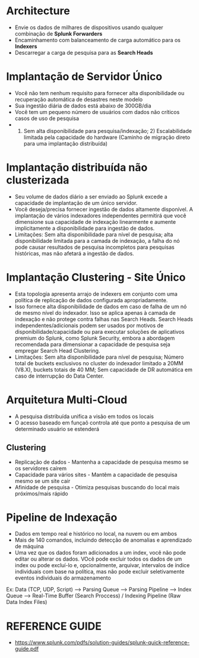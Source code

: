 
# Architecture
* Envie os dados de milhares de dispositivos usando qualquer combinação de **Splunk Forwarders**
* Encaminhamento com balanceamento de carga automático para os **Indexers**
* Descarregar a carga de pesquisa para as **Search Heads**

# Implantação de Servidor Único
* Você não tem nenhum requisito para fornecer alta disponibilidade ou recuperação automática de desastres neste modelo
* Sua ingestão diária de dados está abaixo de 300GB/dia
* Você tem um pequeno número de usuários com dados não críticos casos de uso de pesquisa
* 1) Sem alta disponibilidade para pesquisa/indexação; 2) Escalabilidade limitada pela capacidade do hardware (Caminho de migração direto para uma implantação distribuída)

# Implantação distribuída não clusterizada
* Seu volume de dados diário a ser enviado ao Splunk excede a capacidade de implantação de um único servidor.
* Você deseja/precisa fornecer ingestão de dados altamente disponível. A implantação de vários indexadores independentes permitirá que você dimensione sua capacidade de indexação linearmente e aumente implicitamente a disponibilidade para ingestão de dados.
* Limitações: Sem alta disponibilidade para nível de pesquisa; alta disponibilidade limitada para a camada de indexação, a falha do nó pode causar resultados de pesquisa incompletos para pesquisas históricas, mas não afetará a ingestão de dados.

# Implantação Clustering - Site Único
* Esta topologia apresenta arrajo de indexers em conjunto com uma política de replicação de dados configurada apropriadamente.
* Isso fornece alta disponibilidade de dados em caso de falha de um nó de mesmo nível do indexador. Isso se aplica apenas à camada de indexação e não protege contra falhas nas Search Heads. Search Heads independentes/adicionais podem ser usados por motivos de disponibilidade/capacidade ou para executar soluções de aplicativos premium do Splunk, como Splunk Security, embora a abordagem recomendada para dimensionar a capacidade de pesquisa seja empregar Search Head Clustering.
* Limitações: Sem alta disponibilidade para nível de pesquisa; Número total de buckets exclusivos no cluster do indexador limitado a 20MM (V8.X), buckets totais de 40 MM; Sem capacidade de DR automática em caso de interrupção do Data Center.

# Arquitetura Multi-Cloud
* A pesquisa distribuída unifica a visão em todos os locais
* O acesso baseado em funçaõ controla até que ponto a pesquisa de um determinado usuário se estenderá

## Clustering
* Replicação de dados - Mantenha a capacidade de pesquisa mesmo se os servidores caírem
* Capacidade para vários sites - Mantêm a capacidade de pesquisa mesmo se um site cair
* Afinidade de pesquisa - Otimiza pesquisas buscando do local mais próximos/mais rápido

# Pipeline de Indexação
* Dados em tempo real e histórico no local, na nuvem ou em ambos 
* Mais de 140 comandos, incluindo detecção de anomalias e aprendizado de máquina
* Uma vez que os dados foram adicionados a um index, você não pode editar ou alterar os dados. VOcê pode excluir todos os dados de um index ou pode excluí-lo e, opcionalmente, arquivar, intervalos de índice individuais com base na política, mas não pode excluir seletivamente eventos individuais do armazenamento

Ex: Data (TCP, UDP, Script) --> Parsing Queue --> Parsing Pipeline --> Index Queue --> Real-Time Buffer (Search Proccess) / Indexing Pipeline (Raw Data Index Files)

# REFERENCE GUIDE
* https://www.splunk.com/pdfs/solution-guides/splunk-quick-reference-guide.pdf